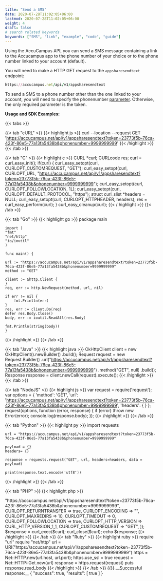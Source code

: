 ```yaml
---
title: "Send a SMS"
date: 2020-07-28T11:02:05+06:00
lastmod: 2020-07-28T11:02:05+06:00
weight: 4
draft: false
# search related keywords
keywords: ["SMS", "link", "example", "code", "guide"]
---
```


Using the AccuCampus API, you can send a SMS message containing a link to the Accucampus app to the phone number of your choice or to the phone number linked to your account (default). 

You will need to make a HTTP GET request to the `appsharesendtext` endpoint:

```ruby
https://accucampus.net/api/v1/appsharesendtext 
```

To send a SMS to a phone number other than the one linked to your account, you will need to specify the phonenumber [parameter](/accucampus/#operation/appshareSendtext). Otherwise, the only required parameter is the token. 

__Usage and SDK Examples:__
<!-- Send SMS Examples -->
{{< tabs >}}

{{< tab "cURL" >}} 
{{< highlight js >}}
curl --location --request GET 'https://accucampus.net/api/v1/appsharesendtext?token=23773f5b-76ca-423f-86e5-77a13fa5438b&phonenumber=9999999999'
{{< /highlight >}}
{{< /tab >}}

{{< tab "C" >}}
{{< highlight c >}}
    CURL *curl;
    CURLcode res;
    curl = curl_easy_init();
    if(curl) {
    curl_easy_setopt(curl, CURLOPT_CUSTOMREQUEST, "GET");
    curl_easy_setopt(curl, CURLOPT_URL, "https://accucampus.net/api/v1/appsharesendtext?token=23773f5b-76ca-423f-86e5-77a13fa5438b&phonenumber=9999999999");
    curl_easy_setopt(curl, CURLOPT_FOLLOWLOCATION, 1L);
    curl_easy_setopt(curl, CURLOPT_DEFAULT_PROTOCOL, "https");
    struct curl_slist *headers = NULL;
    curl_easy_setopt(curl, CURLOPT_HTTPHEADER, headers);
    res = curl_easy_perform(curl);
    }
    curl_easy_cleanup(curl);
{{< / highlight >}}
{{< /tab >}}

{{< tab "Go" >}}
{{< highlight go >}}
    package main

    import (
    "fmt"
    "net/http"
    "io/ioutil"
    )

    func main() {

    url := "https://accucampus.net/api/v1/appsharesendtext?token=23773f5b-76ca-423f-86e5-77a13fa5438b&phonenumber=9999999999"
    method := "GET"

    client := &http.Client {
    }
    req, err := http.NewRequest(method, url, nil)

    if err != nil {
        fmt.Println(err)
    }
    res, err := client.Do(req)
    defer res.Body.Close()
    body, err := ioutil.ReadAll(res.Body)

    fmt.Println(string(body))
    }
{{< /highlight >}}
{{< /tab >}}

{{< tab "Java" >}}
{{< highlight java >}}
    OkHttpClient client = new OkHttpClient().newBuilder()
    .build();
    Request request = new Request.Builder()
    .url("https://accucampus.net/api/v1/appsharesendtext?token=23773f5b-76ca-423f-86e5-77a13fa5438b&phonenumber=9999999999")
    .method("GET", null)
    .build();
    Response response = client.newCall(request).execute();
{{< /highlight >}}
{{< /tab >}}

{{< tab "NodeJS" >}} 
{{< highlight js >}}
    var request = require('request');
    var options = {
    'method': 'GET',
    'url': 'https://accucampus.net/api/v1/appsharesendtext?token=23773f5b-76ca-423f-86e5-77a13fa5438b&phonenumber=9999999999',
    'headers': {
    }
    };
    request(options, function (error, response) { 
    if (error) throw new Error(error);
    console.log(response.body);
    });
{{< /highlight >}}
 {{< /tab >}}

{{< tab "Python" >}} 
{{< highlight py >}}
    import requests

    url = "https://accucampus.net/api/v1/appsharesendtext?token=23773f5b-76ca-423f-86e5-77a13fa5438b&phonenumber=9999999999"

    payload = {}
    headers= {}

    response = requests.request("GET", url, headers=headers, data = payload)

    print(response.text.encode('utf8'))

{{< /highlight >}}
{{< /tab >}}

{{< tab "PHP" >}}
{{< highlight php >}}
<?php

    $curl = curl_init();

    curl_setopt_array($curl, array(
    CURLOPT_URL => "https://accucampus.net/api/v1/appsharesendtext?token=23773f5b-76ca-423f-86e5-77a13fa5438b&phonenumber=9999999999",
    CURLOPT_RETURNTRANSFER => true,
    CURLOPT_ENCODING => "",
    CURLOPT_MAXREDIRS => 10,
    CURLOPT_TIMEOUT => 0,
    CURLOPT_FOLLOWLOCATION => true,
    CURLOPT_HTTP_VERSION => CURL_HTTP_VERSION_1_1,
    CURLOPT_CUSTOMREQUEST => "GET",
    ));

    $response = curl_exec($curl);

    curl_close($curl);
    echo $response;

{{< /highlight >}}
{{< /tab >}}

{{< tab "Ruby" >}}
{{< highlight ruby >}}
    require "uri"
    require "net/http"

    url = URI("https://accucampus.net/api/v1/appsharesendtext?token=23773f5b-76ca-423f-86e5-77a13fa5438b&phonenumber=9999999999")

    https = Net::HTTP.new(url.host, url.port);
    https.use_ssl = true

    request = Net::HTTP::Get.new(url)

    response = https.request(request)
    puts response.read_body
{{< /highlight >}}
{{< /tab >}}

{{</ tabs >}}

__Successful response:__

    {
        "success": true,
        "results": [
            true
        ]
    }